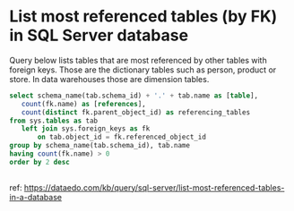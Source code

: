# List most referenced tables (by FK) in SQL Server database

Query below lists tables that are most referenced by other tables with foreign keys. Those are the dictionary tables such as person, product or store. In data warehouses those are dimension tables.


``` sql
select schema_name(tab.schema_id) + '.' + tab.name as [table],
   count(fk.name) as [references],
   count(distinct fk.parent_object_id) as referencing_tables
from sys.tables as tab
   left join sys.foreign_keys as fk
       on tab.object_id = fk.referenced_object_id
group by schema_name(tab.schema_id), tab.name
having count(fk.name) > 0
order by 2 desc
	
```

ref: https://dataedo.com/kb/query/sql-server/list-most-referenced-tables-in-a-database